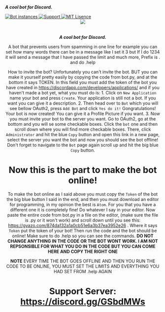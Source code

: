 <strong><i>A cool bot for Discord.</i></strong>

<a href="https://github.com/allipsee/Character-Limiter-Bot/">	
    <img src="https://api.modmail.tk/badges/instances.svg" alt="Bot instances">	
  </a>
  
<a href="https://discord.gg/KZMYvs2">
    <img src="https://img.shields.io/discord/515071617815019520.svg?style=for-the-badge&colorB=7289DA" alt="Support">
  </a>
  
<a href="https://github.com/allipsee/Character-Limiter-Bot/blob/master/LICENSE">
    <img src="https://img.shields.io/badge/license-agpl-e74c3c.svg?style=for-the-badge" alt="MIT Lisence ">
  </a>
  
  
<div align="center">
  <img src="https://media.discordapp.net/attachments/572425265066672150/594171759046164500/Character_Limiter_Bot.png" align="center">
  <br>
 <br>
  <br>
<strong><i>A cool bot for Discord.</i></strong>

A bot that prevents users from spamming in one line for example you can set how many words there can be in a message like I set it 3 but If I do 1234 it will send a message that I have passed the limit and much more, Prefix is . and do .help


How to invite the bot? Unfortunately you can't invite the bot. BUT you can make it yourself pretty easily by copying the code from bot.py, and at the bottom it says TOKEN. In this field you must add the token of the bot you have created in https://discordapp.com/developers/applications/ and if you haven't made a bot yet, what you must do is: 1. Click on `New Application` name your bot and press `Create`. Your application is still not a bot. If you want you can give it a description. 2. Then head over to `Bot` which you will see bellow OAuth2, press `Add Bot` and click `Yes do it!` Gongratulations! Your bot is now created! You can give it a Profile Picture if you want. 3. Now you must invite your bot to the server you want. Go to OAuth2, go at the bottom and you will se some checkable boxes. Click the `bot` one and then scroll down where you will find more checkable boxes. There, click `Administrator` and hit the blue `Copy` button and open this link in a new page, select the server you want the bot and now you should see the bot offline! Don't forget to navigate to the `Bot` page again scroll up and hit the big blue `Copy` button.

# Now this is the part to make the bot online!
To make the bot online as I said above you must copy the `Token` of the bot the big blue button I said in the end, and then you must download an editor for programming, in my opinion the best is `Atom`. For you that you have a different one it is completely fine! Do whatever I say in your editor. Now paste the entire code from bot.py in a file on the editor, (make sure the file is .py or it won't work) and scroll down until you see this: https://gyazo.com/874da132a1a0cb51e6a3b37ea3952e26 . Where it says `Token` put the token of your bot! Then run the code and the bot should be online! Make sure to do .help so you can see the commands. **DO NOT CHANGE ANYTHING IN THE CODE OR THE BOT WONT WORK. I AM NOT REPSONSIBLE FOR WHAT YOU DO IN THE CODE BUT YOU CAN COME HERE AND COPY THE RIGHT ONE**

**NOTE** EVERY TIME THE BOT GOES OFFLINE AND THEN YOU RUN THE CODE TO BE ONLINE, YOU MUST SET THE LIMITS AND EVERYTHING YOU HAD SET FROM .help
AGAIN

# Support Server: https://discord.gg/GSbdMWs
